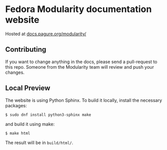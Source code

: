 # Fedora Modularity documentation website

Hosted at [docs.pagure.org/modularity/](https://docs.pagure.org/modularity/)

## Contributing

If you want to change anything in the docs, please send a pull-request to this repo. Someone from the Modularity team will review and push your changes.

## Local Preview

The website is using Python Sphinx. To build it locally, install the necessary packages:

```
$ sudo dnf install python3-sphinx make
```

and build it using make:

```
$ make html
```

The result will be in `build/html/`.
